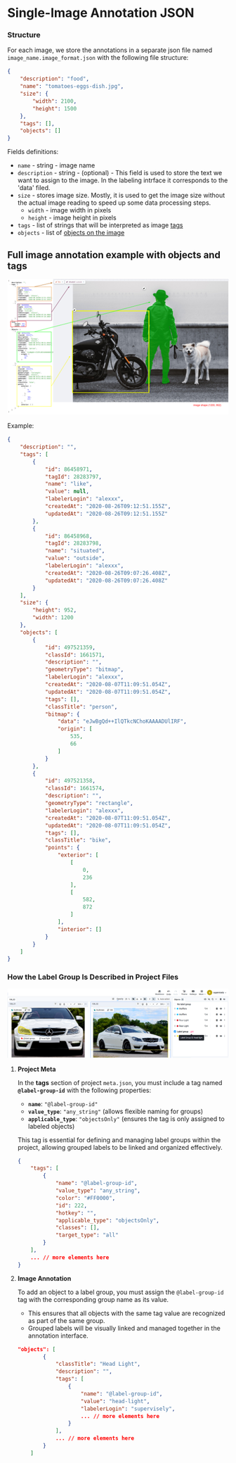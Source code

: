 # Single-Image Annotation JSON

### Structure

For each image, we store the annotations in a separate json file named `image_name.image_format.json` with the following file structure: 

```json
{
    "description": "food",
    "name": "tomatoes-eggs-dish.jpg",
    "size": {
        "width": 2100,
        "height": 1500
    },
    "tags": [],
    "objects": []
}
```

Fields definitions:

- `name` - string - image name
- `description` - string - (optional) - This field is used to store the text we want to assign to the image. In the labeling intrface it corresponds to the 'data' filed. 
- `size` - stores image size. Mostly, it is used to get the image size without the actual image reading to speed up some data processing steps.
  - `width` - image width in pixels
  - `height` - image height in pixels
- `tags` - list of strings that will be interpreted as image [tags](./03_Supervisely_format_tags.md)
- `objects` - list of [objects on the image](./04_Supervisely_Format_objects.md)



## Full image annotation example with objects and tags

![image example](./figures_images/image.png)



Example:

```json
{
    "description": "",
    "tags": [
        {
            "id": 86458971,
            "tagId": 28283797,
            "name": "like",
            "value": null,
            "labelerLogin": "alexxx",
            "createdAt": "2020-08-26T09:12:51.155Z",
            "updatedAt": "2020-08-26T09:12:51.155Z"
        },
        {
            "id": 86458968,
            "tagId": 28283798,
            "name": "situated",
            "value": "outside",
            "labelerLogin": "alexxx",
            "createdAt": "2020-08-26T09:07:26.408Z",
            "updatedAt": "2020-08-26T09:07:26.408Z"
        }
    ],
    "size": {
        "height": 952,
        "width": 1200
    },
    "objects": [
        {
            "id": 497521359,
            "classId": 1661571,
            "description": "",
            "geometryType": "bitmap",
            "labelerLogin": "alexxx",
            "createdAt": "2020-08-07T11:09:51.054Z",
            "updatedAt": "2020-08-07T11:09:51.054Z",
            "tags": [],
            "classTitle": "person",
            "bitmap": {
                "data": "eJwBgQd++IlQTkcNChoKAAAADUlIRF",
                "origin": [
                    535,
                    66
                ]
            }
        },
        {
            "id": 497521358,
            "classId": 1661574,
            "description": "",
            "geometryType": "rectangle",
            "labelerLogin": "alexxx",
            "createdAt": "2020-08-07T11:09:51.054Z",
            "updatedAt": "2020-08-07T11:09:51.054Z",
            "tags": [],
            "classTitle": "bike",
            "points": {
                "exterior": [
                    [
                        0,
                        236
                    ],
                    [
                        582,
                        872
                    ]
                ],
                "interior": []
            }
        }
    ]
}
```

### How the Label Group Is Described in Project Files

![Label Group](./figures_images/label-group-example.png)

1. **Project Meta**

    In the **tags** section of project `meta.json`, you must include a tag named **`@label-group-id`** with the following properties:
    - **`name`**: `"@label-group-id"`  
    - **`value_type`**: `"any_string"` (allows flexible naming for groups)  
    - **`applicable_type`**: `"objectsOnly"` (ensures the tag is only assigned to labeled objects)  

    This tag is essential for defining and managing label groups within the project, allowing grouped labels to be linked and organized effectively.

    ```json
    {        
        "tags": [
            {
                "name": "@label-group-id",
                "value_type": "any_string",
                "color": "#FF0000",
                "id": 222,
                "hotkey": "",
                "applicable_type": "objectsOnly",
                "classes": [],
                "target_type": "all"
            }
        ],
        ... // more elements here
    }
    ```

2. **Image Annotation**

    To add an object to a label group, you must assign the `@label-group-id` tag with the corresponding group name as its value.

    - This ensures that all objects with the same tag value are recognized as part of the same group.
    - Grouped labels will be visually linked and managed together in the annotation interface.

    ```json
    "objects": [
            {
                "classTitle": "Head Light",
                "description": "",
                "tags": [
                    {
                        "name": "@label-group-id",
                        "value": "head-light",
                        "labelerLogin": "supervisely",
                        ... // more elements here
                    }
                ],
                ... // more elements here
            }
        ]
    ```


